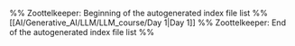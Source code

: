 %% Zoottelkeeper: Beginning of the autogenerated index file list  %%
 [[AI/Generative_AI/LLM/LLM_course/Day 1|Day 1]]
%% Zoottelkeeper: End of the autogenerated index file list  %%
